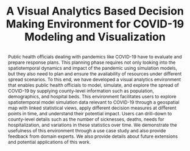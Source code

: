 ---
# this file is written in YAML http://docs.ansible.com/ansible/latest/YAMLSyntax.html
# all lines with a leading sharp are comments and will not be compiled
# longer blocks of text should start with a a leading > to escape all special characters

# URL handle for generated webpage
slug:       covidanalytics

#specifies layout to be used for page generation (do not modify)
layout:     publication

#publication title
title:      >
   A Visual Analytics Based Decision Making Environment for COVID-19 Modeling and Visualization
   
#include in selected publications on front page (optional, delete line if not applicable)
display:	selected

#list all publication authors in correct order (please check the spelling is identical to your personal page)
authors:
 - Shehzad Afzal
 - Sohaib Ghani
 - Hank Jenkins-Smith
 - David Ebert
 - Markus Hadwiger
 - Ibrahim Hoteit

#insert publication venue (displayed on publication page)
venue:      >
   IEEE Visualization 2020 Short Papers, pp. 86-90
   
#insert short venue (displayed in box in publication list)
shortvenue: >
   IEEE Visualization 2020 Short Papers

#specify publication year
year:       2020

#insert abstract of publication
abstract:   >
   Public health officials dealing with pandemics like COVID-19 have to evaluate and prepare response plans. This planning phase requires not only looking into the spatiotemporal dynamics and impact of the pandemic using simulation models, but they also need to plan and ensure the availability of resources under different spread scenarios. To this end, we have developed a visual analytics environment that enables public health officials to model, simulate, and explore the spread of COVID-19 by supplying county-level information such as population, demographics, and hospital beds. This environment facilitates users to explore spatiotemporal model simulation data relevant to COVID-19 through a geospatial map with linked statistical views, apply different decision measures at different points in time, and understand their potential impact. Users can drill-down to county-level details such as the number of sicknesses, deaths, needs for hospitalization, and variations in these statistics over time. We demonstrate the usefulness of this environment through a use case study and also provide feedback from domain experts. We also provide details about future extensions and potential applications of this work.

#link to hi-res teaser image of publication (please make sure the image is wide, e.g. aspect ratio between 4:2 and 4:1)
teaser:     './publications/2020_afzal_covidanalytics.jpg'
   
#link to smaller thumbnail image of publication (please make sure the aspect ratio is 3:2, suggested size is 150x100px)
thumbnail:  './publications/2020_afzal_thumbnail.png'

#link to publication video (optional): you can either upload the video to our website (insert local link) or host it on youtube or vimeo (in this case insert the youtube/vimeo link)
#video:      './publications/2020_afzal_covidanalytics.mp4'

#link to publication pdf (optional)
pdf:        './publications/2020_afzal_covidanalytics.pdf'

#insert citation. please format citation by inserting <br> at line breaks, &nbsp;&nbsp; will insert a tab character to prettify the citation
citation:   >
  @inproceedings{Afzal2020CovidAnalytics,<br>
   &nbsp;&nbsp;title = {A Visual Analytics Based Decision Making Environment for COVID-19 Modeling and Visualization},<br>
   &nbsp;&nbsp;author = {Afzal, Shehzad and Ghani, Sohaib and Jenkins-Smith, Hank and Ebert, David and Hadwiger, Markus and Hoteit, Ibrahim},<br>
   &nbsp;&nbsp;booktitle = {IEEE Visualization 2020 Short Papers},<br>
   &nbsp;&nbsp;year = {2020}<br>
   &nbsp;&nbsp;pages = {86-90}<br>
  }

#insert links to additional material for the publication (optional)
#links need a title, a URL and a type (this defines the link icon) which can be one of the following values: code, archive, files, slides or text (this is the default icon)
links: 
# - title: ExampleSlides
#  type:  slides
#   url:   './publications/presentation.pptx'
   
 #don't forget the leading and trailing --- in a YAML file
---